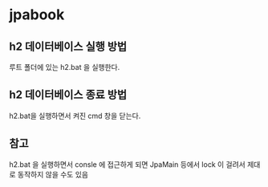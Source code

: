 # jpabook

## h2 데이터베이스 실행 방법
루트 폴더에 있는 h2.bat 을 실행한다.
## h2 데이터베이스 종료 방법
h2.bat을 실행하면서 켜진 cmd 창을 닫는다.
## 참고
h2.bat 을 실행하면서 consle 에 접근하게 되면 JpaMain 등에서 lock 이 걸려서 제대로 동작하지 않을 수도 있음